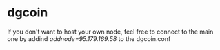 # dgcoin
If you don't want to host your own node, feel free to connect to the main one by addind *addnode=95.179.169.58* to the dgcoin.conf
